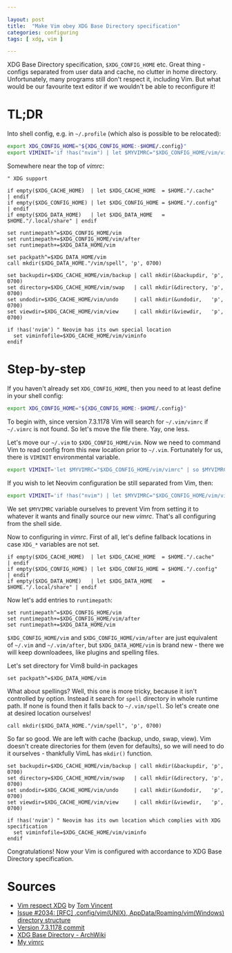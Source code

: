 ```yaml
---

layout: post
title:  "Make Vim obey XDG Base Directory specification"
categories: configuring
tags: [ xdg, vim ]

---
```


XDG Base Directory specification, `$XDG_CONFIG_HOME` etc. Great thing - configs
separated from user data and cache, no clutter in home directory. Unfortunately,
many programs still don't respect it, including Vim. But what would be our favourite
text editor if we wouldn't be able to reconfigure it!

# TL;DR

Into shell config, e.g. in `~/.profile` (which also is possible to be relocated):
```sh
export XDG_CONFIG_HOME="${XDG_CONFIG_HOME:-$HOME/.config}"
export VIMINIT='if !has("nvim") | let $MYVIMRC="$XDG_CONFIG_HOME/vim/vimrc" | so $MYVIMRC | endif'
```

Somewhere near the top of _vimrc_:
```vim
" XDG support

if empty($XDG_CACHE_HOME)  | let $XDG_CACHE_HOME  = $HOME."/.cache"       | endif
if empty($XDG_CONFIG_HOME) | let $XDG_CONFIG_HOME = $HOME."/.config"      | endif
if empty($XDG_DATA_HOME)   | let $XDG_DATA_HOME   = $HOME."/.local/share" | endif

set runtimepath^=$XDG_CONFIG_HOME/vim
set runtimepath+=$XDG_CONFIG_HOME/vim/after
set runtimepath+=$XDG_DATA_HOME/vim

set packpath^=$XDG_DATA_HOME/vim
call mkdir($XDG_DATA_HOME."/vim/spell", 'p', 0700)

set backupdir=$XDG_CACHE_HOME/vim/backup | call mkdir(&backupdir, 'p', 0700)
set directory=$XDG_CACHE_HOME/vim/swap   | call mkdir(&directory, 'p', 0700)
set undodir=$XDG_CACHE_HOME/vim/undo     | call mkdir(&undodir,   'p', 0700)
set viewdir=$XDG_CACHE_HOME/vim/view     | call mkdir(&viewdir,   'p', 0700)

if !has('nvim') " Neovim has its own special location
  set viminfofile=$XDG_CACHE_HOME/vim/viminfo
endif
```

# Step-by-step

If you haven't already set `XDG_CONFIG_HOME`, then you need to at least define
in your shell config:
```sh
export XDG_CONFIG_HOME="${XDG_CONFIG_HOME:-$HOME/.config}"
```

To begin with, since version 7.3.1178 Vim will search for `~/.vim/vimrc` if
`~/.vimrc` is not found. So let's move the file there. Yay, one less.

Let's move our `~/.vim` to `$XDG_CONFIG_HOME/vim`. Now we need to command Vim
to read config from this new location prior to `~/.vim`. Fortunately for us,
there is `VIMINIT` environmental variable.

```sh
export VIMINIT='let $MYVIMRC="$XDG_CONFIG_HOME/vim/vimrc" | so $MYVIMRC'
```

If you wish to let Neovim configuration be still separated from Vim, then:

```sh
export VIMINIT='if !has("nvim") | let $MYVIMRC="$XDG_CONFIG_HOME/vim/vimrc" | so $MYVIMRC | endif'
```

We set `$MYVIMRC` variable ourselves to prevent Vim from setting it to whatever
it wants and finally source our new _vimrc_. That's all configuring from the shell side.

Now to configuring in _vimrc_. First of all, let's define fallback locations in
case `XDG_*` variables are not set.
```vim
if empty($XDG_CACHE_HOME)  | let $XDG_CACHE_HOME  = $HOME."/.cache"       | endif
if empty($XDG_CONFIG_HOME) | let $XDG_CONFIG_HOME = $HOME."/.config"      | endif
if empty($XDG_DATA_HOME)   | let $XDG_DATA_HOME   = $HOME."/.local/share" | endif
```

Now let's add entries to `runtimepath`:
```vim
set runtimepath^=$XDG_CONFIG_HOME/vim
set runtimepath+=$XDG_CONFIG_HOME/vim/after
set runtimepath+=$XDG_DATA_HOME/vim
```

`$XDG_CONFIG_HOME/vim` and `$XDG_CONFIG_HOME/vim/after` are just equivalent of
`~/.vim` and `~/.vim/after`, but `$XDG_DATA_HOME/vim` is brand new - there we will
keep downloadees, like plugins and spelling files.

Let's set directory for Vim8 build-in packages
```vim
set packpath^=$XDG_DATA_HOME/vim
```

What about spellings? Well, this one is more tricky, because it isn't controlled
by option. Instead it search for `spell` directory in whole runtime path. If none
is found then it falls back to `~/.vim/spell`. So let's create one at desired
location ourselves!
```vim
call mkdir($XDG_DATA_HOME."/vim/spell", 'p', 0700)
```

So far so good. We are left with cache (backup, undo, swap, view). Vim doesn't
create directories for them (even for defaults), so we will need to do it
ourselves - thankfully VimL has `mkdir()` function.
```vim
set backupdir=$XDG_CACHE_HOME/vim/backup | call mkdir(&backupdir, 'p', 0700)
set directory=$XDG_CACHE_HOME/vim/swap   | call mkdir(&directory, 'p', 0700)
set undodir=$XDG_CACHE_HOME/vim/undo     | call mkdir(&undodir,   'p', 0700)
set viewdir=$XDG_CACHE_HOME/vim/view     | call mkdir(&viewdir,   'p', 0700)

if !has('nvim') " Neovim has its own location which complies with XDG specification
  set viminfofile=$XDG_CACHE_HOME/vim/viminfo
endif
```

Congratulations! Now your Vim is configured with accordance to XDG Base Directory specification.

# Sources
* [Vim respect XDG](https://tlvince.com/vim-respect-xdg) by [Tom Vincent](https://tlvince.com)
* [Issue #2034: [RFC] .config/vim(UNIX), AppData/Roaming/vim(Windows) directory structure](https://github.com/vim/vim/issues/2034)
* [Version 7.3.1178 commit](https://github.com/vim/vim/commit/6a459902592e2a4ba68)
* [XDG Base Directory - ArchWiki](https://wiki.archlinux.org/index.php/XDG_Base_Directory)
* [My vimrc](https://github.com/Jorengarenar/dotfiles/blob/master/vim/vimrc)
